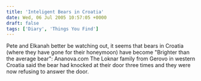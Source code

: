 ```yaml
---
title: 'Inteligent Bears in Croatia'
date: Wed, 06 Jul 2005 10:57:05 +0000
draft: false
tags: ['Diary', 'Things You Find']
---
```


Pete and Elkanah better be watching out, it seems that bears in Croatia (where they have gone for their honeymoon) have become "Brighter than the average bear": Ananova.com The Loknar family from Gerovo in western Croatia said the bear had knocked at their door three times and they were now refusing to answer the door.